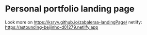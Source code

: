 # Personal portfolio landing page 
Look more on https://ksrvv.github.io/zabaleraa-landingPage/
netlify: https://astounding-beijinho-d01279.netlify.app
